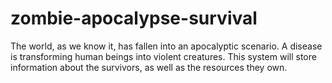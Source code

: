 # zombie-apocalypse-survival
The world, as we know it, has fallen into an apocalyptic scenario. A disease is transforming human beings into violent creatures. This system will store information about the survivors, as well as the resources they own.
